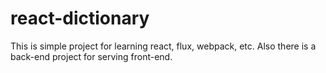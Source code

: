 # react-dictionary

This is simple project for learning react, flux, webpack, etc.
Also there is a back-end project for serving front-end.
